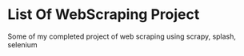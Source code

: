 # List Of WebScraping Project
Some of my completed project of web scraping using scrapy, splash, selenium
